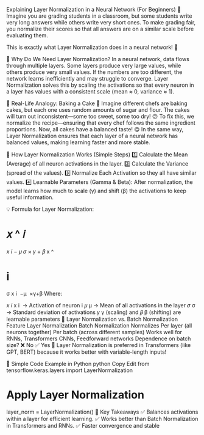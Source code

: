 Explaining Layer Normalization in a Neural Network (For Beginners) 🚀
Imagine you are grading students in a classroom, but some students write very long answers while others write very short ones. 
To make grading fair, you normalize their scores so that all answers are on a similar scale before evaluating them.

This is exactly what Layer Normalization does in a neural network! 🎯

🔹 Why Do We Need Layer Normalization?
In a neural network, data flows through multiple layers.
Some layers produce very large values, while others produce very small values.
If the numbers are too different, the network learns inefficiently and may struggle to converge.
Layer Normalization solves this by scaling the activations so that every neuron in a layer has values with a consistent scale (mean ≈ 0, variance ≈ 1).

🔹 Real-Life Analogy: Baking a Cake 🎂
Imagine different chefs are baking cakes, but each one uses random amounts of sugar and flour.
The cakes will turn out inconsistent—some too sweet, some too dry! 😕
To fix this, we normalize the recipe—ensuring that every chef follows the same ingredient proportions.
Now, all cakes have a balanced taste! 😋
In the same way, Layer Normalization ensures that each layer of a neural network has balanced values, making learning faster and more stable.

🔹 How Layer Normalization Works (Simple Steps)
1️⃣ Calculate the Mean (Average) of all neuron activations in the layer.
2️⃣ Calculate the Variance (spread of the values).
3️⃣ Normalize Each Activation so they all have similar values.
4️⃣ Learnable Parameters (Gamma & Beta): After normalization, the model learns how much to scale (γ) and shift (β) the activations to keep useful information.

💡 Formula for Layer Normalization:

𝑥
^
𝑖
=
𝑥
𝑖
−
𝜇
𝜎
×
𝛾
+
𝛽
x
^
  
i
​
 = 
σ
x 
i
​
 −μ
​
 ×γ+β
Where:

𝑥
𝑖
x 
i
​
  → Activation of neuron i
𝜇
μ → Mean of all activations in the layer
𝜎
σ → Standard deviation of activations
𝛾
γ (scaling) and 
𝛽
β (shifting) are learnable parameters
🔹 Layer Normalization vs. Batch Normalization
Feature	Layer Normalization	Batch Normalization
Normalizes	Per layer (all neurons together)	Per batch (across different samples)
Works well for	RNNs, Transformers	CNNs, Feedforward networks
Dependence on batch size?	❌ No	✅ Yes
🚀 Layer Normalization is preferred in Transformers (like GPT, BERT) because it works better with variable-length inputs!

🔹 Simple Code Example in Python
python
Copy
Edit
from tensorflow.keras.layers import LayerNormalization

# Apply Layer Normalization
layer_norm = LayerNormalization()
🔹 Key Takeaways
✅ Balances activations within a layer for efficient learning.
✅ Works better than Batch Normalization in Transformers and RNNs.
✅ Faster convergence and stable 
